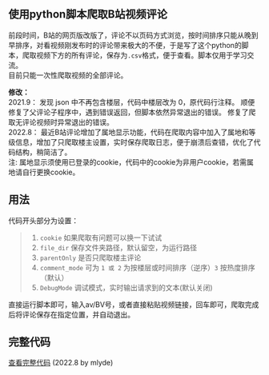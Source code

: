 ## 使用python脚本爬取B站视频评论  
前段时间，B站的网页版改版了，评论不以页码方式浏览，按时间排序只能从晚到早排序，对看视频刚发布时的评论带来极大的不便，于是写了这个python的脚本，爬取视频下方的所有评论，保存为`.csv`格式，便于查看。脚本仅用于学习交流。  
目前只能一次性爬取视频的全部评论。  

**修改：**  
2021.9： 发现 json 中不再包含楼层，代码中楼层改为 0，原代码行注释。
 顺便修复了父评论子程序中，遇到错误返回，但脚本依然异常退出的错误。
 修复了爬取无评论视频时异常退出的错误。  
2022.8： 最近B站评论增加了属地显示功能，代码在爬取内容中加入了属地和等级信息，增加了只爬取楼主设置，实时保存爬取日志，便于崩溃后查错，优化了代码结构，稍简洁了。  
 注: 属地显示须使用已登录的cookie，代码中的cookie为非用户cookie，若需属地请自行更换cookie。  

## 用法  
代码开头部分为设置：  
>1. `cookie` 如果爬取有问题可以换一下试试  
>2. `file_dir`	保存文件夹路径，默认留空，为运行路径  
>3. `parentOnly` 是否只爬取楼主评论  
>4. `comment_mode` 可为 `1 或 2` 为按楼层或时间排序（逆序）`3` 按热度排序（默认）  
>5. `DebugMode` 调试模式，实时输出请求到的文本(默认关闭)  

直接运行脚本即可，输入av/BV号，或者直接粘贴视频链接，回车即可，爬取完成后将评论保存在指定位置，并自动退出。  
## 完整代码  
[查看完整代码](https://github.com/mlyde/bili-automatic/blob/main/bili-video-comment/bili-video-comment.py) (2022.8 by mlyde)  
